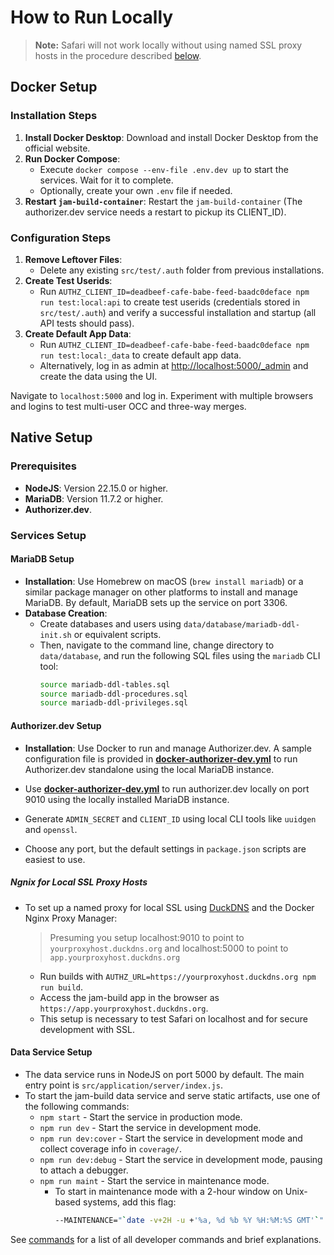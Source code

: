 # How to Run Locally

> **Note:** Safari will not work locally without using named SSL proxy hosts in the procedure described [below](#ngnix-for-Local-ssl-proxy-hosts).

## Docker Setup

### Installation Steps
1. **Install Docker Desktop**: Download and install Docker Desktop from the official website.
2. **Run Docker Compose**:
   - Execute `docker compose --env-file .env.dev up` to start the services. Wait for it to complete.
   - Optionally, create your own `.env` file if needed.
3. **Restart `jam-build-container`**: Restart the `jam-build-container` (The authorizer.dev service needs a restart to pickup its CLIENT_ID).

### Configuration Steps
1. **Remove Leftover Files**:
   - Delete any existing `src/test/.auth` folder from previous installations.
2. **Create Test Userids**:
   - Run `AUTHZ_CLIENT_ID=deadbeef-cafe-babe-feed-baadc0deface npm run test:local:api` to create test userids (credentials stored in `src/test/.auth`) and verify a successful installation and startup (all API tests should pass).
3. **Create Default App Data**:
   - Run `AUTHZ_CLIENT_ID=deadbeef-cafe-babe-feed-baadc0deface npm run test:local:_data` to create default app data.
   - Alternatively, log in as admin at [http://localhost:5000/_admin](http://localhost:5000/_admin) and create the data using the UI.

Navigate to `localhost:5000` and log in. Experiment with multiple browsers and logins to test multi-user OCC and three-way merges.

## Native Setup

### Prerequisites
- **NodeJS**: Version 22.15.0 or higher.
- **MariaDB**: Version 11.7.2 or higher.
- **Authorizer.dev**.

### Services Setup

#### MariaDB Setup
- **Installation**: Use Homebrew on macOS (`brew install mariadb`) or a similar package manager on other platforms to install and manage MariaDB. By default, MariaDB sets up the service on port 3306.
- **Database Creation**:
  - Create databases and users using `data/database/mariadb-ddl-init.sh` or equivalent scripts.
  - Then, navigate to the command line, change directory to `data/database`, and run the following SQL files using the `mariadb` CLI tool:
    ```sh
    source mariadb-ddl-tables.sql
    source mariadb-ddl-procedures.sql
    source mariadb-ddl-privileges.sql
    ```

#### Authorizer.dev Setup
- **Installation**: Use Docker to run and manage Authorizer.dev. A sample configuration file is provided in [**docker-authorizer-dev.yml**](/docker-authorizer-dev.yml) to run Authorizer.dev standalone using the local MariaDB instance.

- Use [**docker-authorizer-dev.yml**](/docker-authorizer-dev.yml) to run authorizer.dev locally on port 9010 using the locally installed MariaDB instance.
- Generate `ADMIN_SECRET` and `CLIENT_ID` using local CLI tools like `uuidgen` and `openssl`.
- Choose any port, but the default settings in `package.json` scripts are easiest to use.

##### Ngnix for Local SSL Proxy Hosts
- To set up a named proxy for local SSL using [DuckDNS](https://notthebe.ee/blog/easy-ssl-in-homelab-dns01/) and the Docker Nginx Proxy Manager:
  > Presuming you setup localhost:9010 to point to `yourproxyhost.duckdns.org` and localhost:5000 to point to `app.yourproxyhost.duckdns.org`

  - Run builds with `AUTHZ_URL=https://yourproxyhost.duckdns.org npm run build`.
  - Access the jam-build app in the browser as `https://app.yourproxyhost.duckdns.org`.
  - This setup is necessary to test Safari on localhost and for secure development with SSL.

#### Data Service Setup
- The data service runs in NodeJS on port 5000 by default. The main entry point is `src/application/server/index.js`.
- To start the jam-build data service and serve static artifacts, use one of the following commands:
  - `npm start` - Start the service in production mode.
  - `npm run dev` - Start the service in development mode.
  - `npm run dev:cover` - Start the service in development mode and collect coverage info in `coverage/`.
  - `npm run dev:debug` - Start the service in development mode, pausing to attach a debugger.
  - `npm run maint` - Start the service in maintenance mode.
    - To start in maintenance mode with a 2-hour window on Unix-based systems, add this flag:
      ```sh
      --MAINTENANCE="`date -v+2H -u +'%a, %d %b %Y %H:%M:%S GMT'`"
      ```

See [commands](docs/commands.md) for a list of all developer commands and brief explanations.